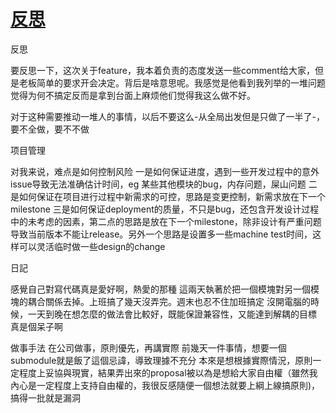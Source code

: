 # [反思](https://github.com/cutepig123/gitblog/issues/56)

反思

要反思一下，这次关于feature，我本着负责的态度发送一些comment给大家，但是老板简单的要求开会决定。背后是啥意思呢。我感觉是他看到我列举的一堆问题觉得为何不搞定反而是拿到台面上麻烦他们觉得我这么做不好。

对于这种需要推动一堆人的事情，以后不要这么-从全局出发但是只做了一半了-，要不全做，要不不做


项目管理

对我来说，难点是如何控制风险
一是如何保证进度，遇到一些开发过程中的意外issue导致无法准确估计时间，eg 某些其他模块的bug，内存问题，屎山问题
二是如何保证在项目进行过程中新需求的可控，思路是变更控制，新需求放在下一个milestone
三是如何保证deployment的质量，不只是bug，还包含开发设计过程中的未考虑的因素，第二点的思路是放在下一个milestone，除非设计有严重问题导致当前版本不能让release。另外一个思路是设置多一些machine test时间，这样可以灵活临时做一些design的change

日記

感覺自己對寫代碼真是愛好啊，熱愛的那種
這兩天執著於把一個模塊對另一個模塊的耦合關係去掉。上班搞了幾天沒弄完。週末也忍不住加班搞定
沒開電腦的時候，一天到晚在想怎麼的做法會比較好，既能保證兼容性，又能達到解耦的目標
真是個呆子啊

做事手法
在公司做事，原則優先，再講實際
前幾天一件事情，想要一個submodule就是飯了這個忌諱，導致理據不充分
本來是想根據實際情況，原則一定程度上妥協與現實，結果弄出來的proposal被以為是想給大家自由權（雖然我內心是一定程度上支持自由權的，我很反感隨便一個想法就要上綱上線搞原則)，搞得一批就是漏洞

